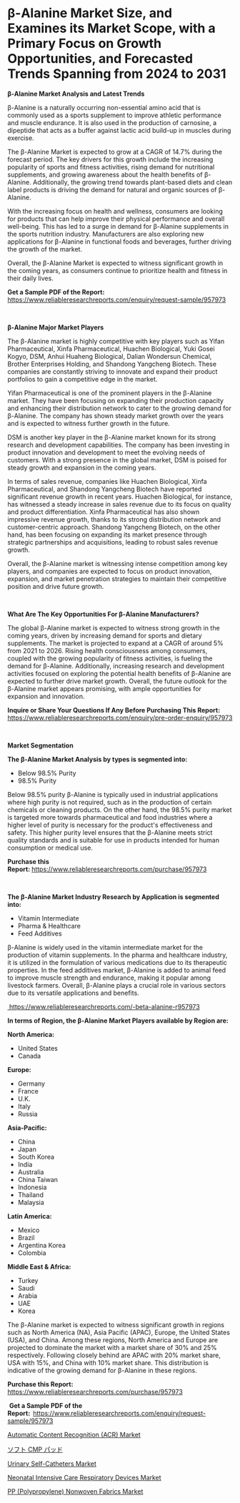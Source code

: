 <p><h1>β-Alanine Market Size, and Examines its Market Scope, with a Primary Focus on Growth Opportunities, and Forecasted Trends Spanning from 2024 to 2031</h1></p><p><strong>β-Alanine Market Analysis and Latest Trends</strong></p>
<p><p>β-Alanine is a naturally occurring non-essential amino acid that is commonly used as a sports supplement to improve athletic performance and muscle endurance. It is also used in the production of carnosine, a dipeptide that acts as a buffer against lactic acid build-up in muscles during exercise.</p><p>The β-Alanine Market is expected to grow at a CAGR of 14.7% during the forecast period. The key drivers for this growth include the increasing popularity of sports and fitness activities, rising demand for nutritional supplements, and growing awareness about the health benefits of β-Alanine. Additionally, the growing trend towards plant-based diets and clean label products is driving the demand for natural and organic sources of β-Alanine.</p><p>With the increasing focus on health and wellness, consumers are looking for products that can help improve their physical performance and overall well-being. This has led to a surge in demand for β-Alanine supplements in the sports nutrition industry. Manufacturers are also exploring new applications for β-Alanine in functional foods and beverages, further driving the growth of the market.</p><p>Overall, the β-Alanine Market is expected to witness significant growth in the coming years, as consumers continue to prioritize health and fitness in their daily lives.</p></p>
<p><strong>Get a Sample PDF of the Report:&nbsp;</strong> <a href="https://www.reliableresearchreports.com/enquiry/request-sample/957973">https://www.reliableresearchreports.com/enquiry/request-sample/957973</a></p>
<p>&nbsp;</p>
<p><strong>β-Alanine Major Market Players</strong></p>
<p><p>The β-Alanine market is highly competitive with key players such as Yifan Pharmaceutical, Xinfa Pharmaceutical, Huachen Biological, Yuki Gosei Kogyo, DSM, Anhui Huaheng Biological, Dalian Wondersun Chemical, Brother Enterprises Holding, and Shandong Yangcheng Biotech. These companies are constantly striving to innovate and expand their product portfolios to gain a competitive edge in the market.</p><p>Yifan Pharmaceutical is one of the prominent players in the β-Alanine market. They have been focusing on expanding their production capacity and enhancing their distribution network to cater to the growing demand for β-Alanine. The company has shown steady market growth over the years and is expected to witness further growth in the future.</p><p>DSM is another key player in the β-Alanine market known for its strong research and development capabilities. The company has been investing in product innovation and development to meet the evolving needs of customers. With a strong presence in the global market, DSM is poised for steady growth and expansion in the coming years.</p><p>In terms of sales revenue, companies like Huachen Biological, Xinfa Pharmaceutical, and Shandong Yangcheng Biotech have reported significant revenue growth in recent years. Huachen Biological, for instance, has witnessed a steady increase in sales revenue due to its focus on quality and product differentiation. Xinfa Pharmaceutical has also shown impressive revenue growth, thanks to its strong distribution network and customer-centric approach. Shandong Yangcheng Biotech, on the other hand, has been focusing on expanding its market presence through strategic partnerships and acquisitions, leading to robust sales revenue growth.</p><p>Overall, the β-Alanine market is witnessing intense competition among key players, and companies are expected to focus on product innovation, expansion, and market penetration strategies to maintain their competitive position and drive future growth.</p></p>
<p>&nbsp;</p>
<p><strong>What Are The Key Opportunities For β-Alanine Manufacturers?</strong></p>
<p><p>The global β-Alanine market is expected to witness strong growth in the coming years, driven by increasing demand for sports and dietary supplements. The market is projected to expand at a CAGR of around 5% from 2021 to 2026. Rising health consciousness among consumers, coupled with the growing popularity of fitness activities, is fueling the demand for β-Alanine. Additionally, increasing research and development activities focused on exploring the potential health benefits of β-Alanine are expected to further drive market growth. Overall, the future outlook for the β-Alanine market appears promising, with ample opportunities for expansion and innovation.</p></p>
<p><strong>Inquire or Share Your Questions If Any Before Purchasing This Report:</strong> <a href="https://www.reliableresearchreports.com/enquiry/pre-order-enquiry/957973">https://www.reliableresearchreports.com/enquiry/pre-order-enquiry/957973</a></p>
<p>&nbsp;</p>
<p><strong>Market Segmentation</strong></p>
<p><strong>The β-Alanine Market Analysis by types is segmented into:</strong></p>
<p><ul><li>Below 98.5% Purity</li><li>98.5% Purity</li></ul></p>
<p><p>Below 98.5% purity β-Alanine is typically used in industrial applications where high purity is not required, such as in the production of certain chemicals or cleaning products. On the other hand, the 98.5% purity market is targeted more towards pharmaceutical and food industries where a higher level of purity is necessary for the product's effectiveness and safety. This higher purity level ensures that the β-Alanine meets strict quality standards and is suitable for use in products intended for human consumption or medical use.</p></p>
<p><strong>Purchase this Report:&nbsp;</strong><a href="https://www.reliableresearchreports.com/purchase/957973">https://www.reliableresearchreports.com/purchase/957973</a></p>
<p>&nbsp;</p>
<p><strong>The β-Alanine Market Industry Research by Application is segmented into:</strong></p>
<p><ul><li>Vitamin Intermediate</li><li>Pharma & Healthcare</li><li>Feed Additives</li></ul></p>
<p><p>β-Alanine is widely used in the vitamin intermediate market for the production of vitamin supplements. In the pharma and healthcare industry, it is utilized in the formulation of various medications due to its therapeutic properties. In the feed additives market, β-Alanine is added to animal feed to improve muscle strength and endurance, making it popular among livestock farmers. Overall, β-Alanine plays a crucial role in various sectors due to its versatile applications and benefits.</p></p>
<p><a href="https://www.reliableresearchreports.com/-beta-alanine-r957973">&nbsp;https://www.reliableresearchreports.com/-beta-alanine-r957973</a></p>
<p><strong>In terms of Region, the β-Alanine Market Players available by Region are:</strong></p>
<p>
    <p> <strong> North America: </strong>
        <ul>
            <li>United States</li>
            <li>Canada</li>
        </ul>
        </p> 
    <p> <strong> Europe: </strong>
        <ul>
            <li>Germany</li>
            <li>France</li>
            <li>U.K.</li>
            <li>Italy</li>
            <li>Russia</li>
        </ul>
        </p> 
    <p> <strong> Asia-Pacific: </strong>
        <ul>
            <li>China</li>
            <li>Japan</li>
            <li>South Korea</li>
            <li>India</li>
            <li>Australia</li>
            <li>China Taiwan</li>
            <li>Indonesia</li>
            <li>Thailand</li>
            <li>Malaysia</li>
        </ul>
        </p> 
    <p> <strong> Latin America: </strong>
        <ul>
            <li>Mexico</li>
            <li>Brazil</li>
            <li>Argentina Korea</li>
            <li>Colombia</li>
        </ul>
        </p> 
    <p> <strong> Middle East & Africa: </strong>
        <ul>
            <li>Turkey</li>
            <li>Saudi</li>
            <li>Arabia</li>
            <li>UAE</li>
            <li>Korea</li>
        </ul>
    </p>
    </p>
<p><p>The β-Alanine market is expected to witness significant growth in regions such as North America (NA), Asia Pacific (APAC), Europe, the United States (USA), and China. Among these regions, North America and Europe are projected to dominate the market with a market share of 30% and 25% respectively. Following closely behind are APAC with 20% market share, USA with 15%, and China with 10% market share. This distribution is indicative of the growing demand for β-Alanine in these regions.</p></p>
<p><strong>Purchase this Report: </strong><a href="https://www.reliableresearchreports.com/purchase/957973">https://www.reliableresearchreports.com/purchase/957973</a></p>
<p>&nbsp;<strong>Get a Sample PDF of the Report:&nbsp;&nbsp;</strong><a href="https://www.reliableresearchreports.com/enquiry/request-sample/957973">https://www.reliableresearchreports.com/enquiry/request-sample/957973</a></p>
<p><strong></strong></p>
<p><p><a href="https://issuu.com/reportprime-2/docs/automatic-content-recognition-acr-m_70082542d3333a">Automatic Content Recognition (ACR) Market</a></p><p><a href="https://medium.com/@carengczpoe/%E3%82%BD%E3%83%95%E3%83%88cmp%E3%83%91%E3%83%83%E3%83%89%E5%B8%82%E5%A0%B4%E8%A6%8F%E6%A8%A1%E3%81%AF-%E5%B9%B4%E7%8E%877-7-%E3%81%A7%E6%88%90%E9%95%B7%E3%81%97%E3%81%A6%E3%81%8A%E3%82%8A-%E3%81%93%E3%81%AE%E3%83%AC%E3%83%9D%E3%83%BC%E3%83%88%E3%81%AF%E5%B8%82%E5%A0%B4%E3%82%BB%E3%82%B0%E3%83%A1%E3%83%B3%E3%83%86%E3%83%BC%E3%82%B7%E3%83%A7%E3%83%B3-%E6%88%90%E9%95%B7-%E4%BA%88%E6%B8%AC2024%E5%B9%B4-2031%E5%B9%B4%E3%81%AB%E3%81%A4%E3%81%84%E3%81%A6%E3%81%AE%E5%88%86%E6%9E%90%E3%82%92%E3%82%AB%E3%83%90%E3%83%BC%E3%81%97%E3%81%A6%E3%81%84%E3%81%BE%E3%81%99-f40574411f07">ソフト CMP パッド</a></p><p><a href="https://github.com/provorikovar/Market-Research-Report-List-6/blob/main/urinary-self-catheters-market.md">Urinary Self-Catheters Market</a></p><p><a href="https://github.com/CliffMedina6/Market-Research-Report-List-6/blob/main/neonatal-intensive-care-respiratory-devices-market.md">Neonatal Intensive Care Respiratory Devices Market</a></p><p><a href="https://issuu.com/reportprime-2/docs/pp-polypropylene-nonwoven-fabrics-m_f49815fc48f229">PP (Polypropylene) Nonwoven Fabrics Market</a></p></p>